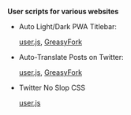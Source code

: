 **User scripts for various websites**

- Auto Light/Dark PWA Titlebar:

  [user.js](https://ruukulada.github.io/UserScripts/scripts/pwa-titlebar-light-dark-auto.user.js),
[GreasyFork](https://greasyfork.org/en/scripts/534782-auto-light-dark-pwa-titlebar)
- Auto-Translate Posts on Twitter:

  [user.js](https://ruukulada.github.io/UserScripts/scripts/twitter-auto-translate.user.js),
[GreasyFork](https://greasyfork.org/en/scripts/522784-auto-translate-posts-on-twitter)
- Twitter No Slop CSS

  [user.js](https://ruukulada.github.io/UserScripts/scripts/twitter-no-slop-css.user.js)
